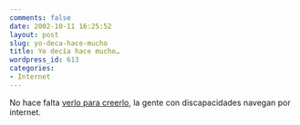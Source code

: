 ```yaml
---
comments: false
date: 2002-10-11 16:25:52
layout: post
slug: yo-deca-hace-mucho
title: Yo decía hace mucho…
wordpress_id: 613
categories:
- Internet
---
```


No hace falta [verlo para creerlo](http://untitled.weblogs.com.ar/archivos/000016.php#000016), la gente con discapacidades navegan por internet.




 
